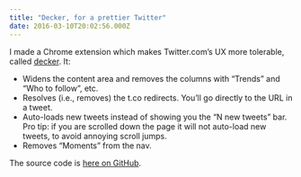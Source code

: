 ```yaml
---
title: "Decker, for a prettier Twitter"
date: 2016-03-10T20:02:56.000Z
---
```


I made a Chrome extension which makes Twitter.com’s UX more tolerable, called [decker](https://chrome.google.com/webstore/detail/decker/jiooocaggnohgjapeljmhoeljemddapj). It:

*   Widens the content area and removes the columns with “Trends” and “Who to follow”, etc.
*   Resolves (i.e., removes) the t.co redirects. You’ll go directly to the URL in a tweet.
*   Auto-loads new tweets instead of showing you the “N new tweets” bar. Pro tip: if you are scrolled down the page it will not auto-load new tweets, to avoid annoying scroll jumps.
*   Removes “Moments” from the nav.

The source code is [here on GitHub](https://github.com/clipperhouse/decker).
